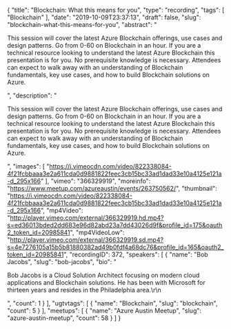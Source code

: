 {
  "title": "Blockchain: What this means for you",
  "type": "recording",
  "tags": [
    "Blockchain"
  ],
  "date": "2019-10-09T23:37:13",
  "draft": false,
  "slug": "blockchain-what-this-means-for-you",
  "abstract": "<p>This session will cover the latest Azure Blockchain offerings, use cases and design patterns. Go from 0-60 on Blockchain in an hour. If you are a technical resource looking to understand the latest Azure Blockchain this presentation is for you. No prerequisite knowledge is necessary. Attendees can expect to walk away with an understanding of Blockchain fundamentals, key use cases, and how to build Blockchain solutions on Azure.</p>",
  "description": "<p>This session will cover the latest Azure Blockchain offerings, use cases and design patterns. Go from 0-60 on Blockchain in an hour. If you are a technical resource looking to understand the latest Azure Blockchain this presentation is for you. No prerequisite knowledge is necessary. Attendees can expect to walk away with an understanding of Blockchain fundamentals, key use cases, and how to build Blockchain solutions on Azure.</p>",
  "images": [
    "https://i.vimeocdn.com/video/822338084-4f21fcbbaaa3e2a611cda0d9881822feec3cb15bc33ad1dad33e10a4125e121a-d_295x166"
  ],
  "vimeo": "366329919",
  "moreinfo": "https://www.meetup.com/azureaustin/events/263750562/",
  "thumbnail": "https://i.vimeocdn.com/video/822338084-4f21fcbbaaa3e2a611cda0d9881822feec3cb15bc33ad1dad33e10a4125e121a-d_295x166",
  "mp4Video": "http://player.vimeo.com/external/366329919.hd.mp4?s=ed36013bded2dd683e96d82abd23a7dd43026d9f&profile_id=175&oauth2_token_id=20985841",
  "mp4VideoLow": "http://player.vimeo.com/external/366329919.sd.mp4?s=4e7276105a15b5b81880382ad49b0fdf4a68dc76&profile_id=165&oauth2_token_id=20985841",
  "recordingID": 372,
  "speakers": [
    {
      "name": "Bob Jacobs",
      "slug": "bob-jacobs",
      "bio": "<p>Bob Jacobs is a Cloud Solution Architect focusing on modern cloud applications and Blockchain solutions. He has been with Microsoft for thirteen years and resides in the Philadelphia area.\r\n</p>",
      "count": 1
    }
  ],
  "ugtvtags": [
    {
      "name": "Blockchain",
      "slug": "blockchain",
      "count": 5
    }
  ],
  "meetups": [
    {
      "name": "Azure Austin Meetup",
      "slug": "azure-austin-meetup",
      "count": 58
    }
  ]
}